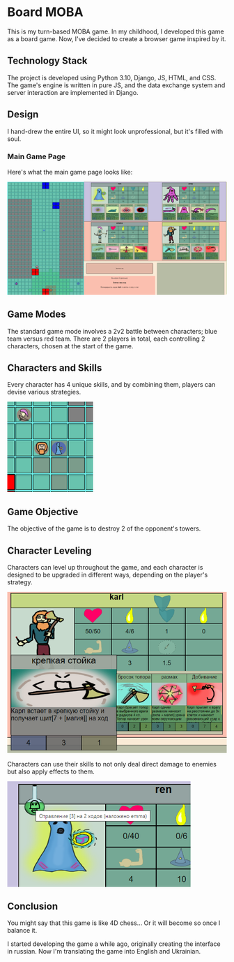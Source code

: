 # Board MOBA

This is my turn-based MOBA game. In my childhood, I developed this game as a board game. Now, I've decided to create a browser game inspired by it.

## Technology Stack

The project is developed using Python 3.10, Django, JS, HTML, and CSS. The game's engine is written in pure JS, and the data exchange system and server interaction are implemented in Django.

## Design

I hand-drew the entire UI, so it might look unprofessional, but it's filled with soul.

### Main Game Page

Here's what the main game page looks like:

![Main Game Page](images/ingame1.png)

## Game Modes

The standard game mode involves a 2v2 battle between characters; blue team versus red team. There are 2 players in total, each controlling 2 characters, chosen at the start of the game.

## Characters and Skills

Every character has 4 unique skills, and by combining them, players can devise various strategies.

![Character Skills](images/skill.png)

## Game Objective

The objective of the game is to destroy 2 of the opponent's towers.

## Character Leveling

Characters can level up throughout the game, and each character is designed to be upgraded in different ways, depending on the player's strategy.

![Character Leveling](images/pers.png)

Characters can use their skills to not only deal direct damage to enemies but also apply effects to them.

![Character Effects](images/effect.png)

## Conclusion

You might say that this game is like 4D chess... Or it will become so once I balance it.

I started developing the game a while ago, originally creating the interface in russian. Now I'm translating the game into English and Ukrainian.

